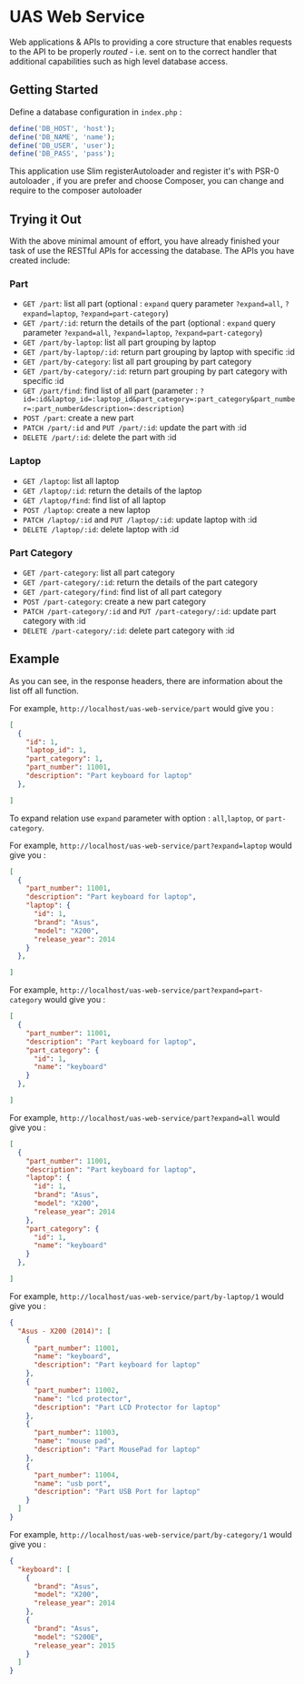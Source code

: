 # UAS Web Service

Web applications & APIs to providing a core structure that enables requests to the API 
to be properly <i>routed</i> - i.e. sent on to the correct handler that additional capabilities such as high level database access.

## Getting Started

Define a database configuration in `index.php` :

```php
define('DB_HOST', 'host');
define('DB_NAME', 'name');
define('DB_USER', 'user');
define('DB_PASS', 'pass');
```

This application use Slim registerAutoloader and register it's with PSR-0 autoloader , if you are prefer and choose Composer, you can change and require to the composer autoloader

## Trying it Out

With the above minimal amount of effort, you have already finished your task of use the RESTful APIs for accessing the database. The APIs you have created include:

### Part

* `GET /part`: list all part (optional : `expand` query parameter `?expand=all`, `?expand=laptop`, `?expand=part-category`)
* `GET /part/:id`: return the details of the part (optional : `expand` query parameter `?expand=all`, `?expand=laptop`, `?expand=part-category`)
* `GET /part/by-laptop`: list all part grouping by laptop
* `GET /part/by-laptop/:id`: return part grouping by laptop with specific :id
* `GET /part/by-category`: list all part grouping by part category
* `GET /part/by-category/:id`: return part grouping by part category with specific :id
* `GET /part/find`: find list of all part (parameter : `?id=:id&laptop_id=:laptop_id&part_category=:part_category&part_number=:part_number&description=:description`)
* `POST /part`: create a new part
* `PATCH /part/:id` and `PUT /part/:id`: update the part with :id
* `DELETE /part/:id`: delete the part with :id

### Laptop

* `GET /laptop`: list all laptop
* `GET /laptop/:id`: return the details of the laptop
* `GET /laptop/find`: find list of all laptop
* `POST /laptop`: create a new laptop
* `PATCH /laptop/:id` and `PUT /laptop/:id`: update laptop with :id
* `DELETE /laptop/:id`: delete laptop with :id

### Part Category

* `GET /part-category`: list all part category
* `GET /part-category/:id`: return the details of the part category
* `GET /part-category/find`: find list of all part category
* `POST /part-category`: create a new part category
* `PATCH /part-category/:id` and `PUT /part-category/:id`: update part category with :id
* `DELETE /part-category/:id`: delete part category with :id

## Example

As you can see, in the response headers, there are information about the list off all function. 

For example, `http://localhost/uas-web-service/part` would give you :
```json
[
  {
    "id": 1,
    "laptop_id": 1,
    "part_category": 1,
    "part_number": 11001,
    "description": "Part keyboard for laptop"
  },

]
```

To expand relation use `expand` parameter with option : `all`,`laptop`, or `part-category`. 

For example, `http://localhost/uas-web-service/part?expand=laptop` would give you :
```json
[
  {
    "part_number": 11001,
    "description": "Part keyboard for laptop",
    "laptop": {
      "id": 1,
      "brand": "Asus",
      "model": "X200",
      "release_year": 2014
    }
  },

]
```

For example, `http://localhost/uas-web-service/part?expand=part-category` would give you :
```json
[
  {
    "part_number": 11001,
    "description": "Part keyboard for laptop",
    "part_category": {
      "id": 1,
      "name": "keyboard"
    }
  },

]
```

For example, `http://localhost/uas-web-service/part?expand=all` would give you :
```json
[
  {
    "part_number": 11001,
    "description": "Part keyboard for laptop",
    "laptop": {
      "id": 1,
      "brand": "Asus",
      "model": "X200",
      "release_year": 2014
    },
    "part_category": {
      "id": 1,
      "name": "keyboard"
    }
  },

]
```

For example, `http://localhost/uas-web-service/part/by-laptop/1` would give you :
```json
{
  "Asus - X200 (2014)": [
    {
      "part_number": 11001,
      "name": "keyboard",
      "description": "Part keyboard for laptop"
    },
    {
      "part_number": 11002,
      "name": "lcd protector",
      "description": "Part LCD Protector for laptop"
    },
    {
      "part_number": 11003,
      "name": "mouse pad",
      "description": "Part MousePad for laptop"
    },
    {
      "part_number": 11004,
      "name": "usb port",
      "description": "Part USB Port for laptop"
    }
  ]
}
```

For example, `http://localhost/uas-web-service/part/by-category/1` would give you :
```json
{
  "keyboard": [
    {
      "brand": "Asus",
      "model": "X200",
      "release_year": 2014
    },
    {
      "brand": "Asus",
      "model": "S200E",
      "release_year": 2015
    }
  ]
}
```
